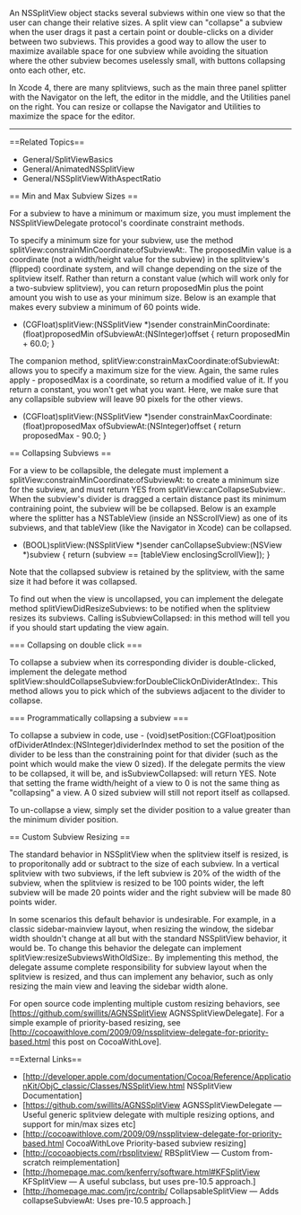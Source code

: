 
An NSSplitView object stacks several subviews within one view so that the user can change their relative sizes. A split view can "collapse" a subview when the user drags it past a certain point or double-clicks on a divider between two subviews. This provides a good way to allow the user to maximize available space for one subview while avoiding the situation where the other subview becomes uselessly small, with buttons collapsing onto each other, etc.

In Xcode 4, there are many splitviews, such as the main three panel splitter with the Navigator on the left, the editor in the middle, and the Utilities panel on the right. You can resize or collapse the Navigator and Utilities to maximize the space for the editor.

----


==Related Topics==

* General/SplitViewBasics
* General/AnimatedNSSplitView
* General/NSSplitViewWithAspectRatio



== Min and Max Subview Sizes ==

For a subview to have a minimum or maximum size, you must implement the NSSplitViewDelegate protocol's coordinate constraint methods.

To specify a minimum size for your subview, use the method     splitView:constrainMinCoordinate:ofSubviewAt:. The     proposedMin value is a coordinate (not a width/height value for the subview) in the splitview's (flipped) coordinate system, and will change depending on the size of the splitview itself. Rather than return a constant value (which will work only for a two-subview splitview), you can return proposedMin plus the point amount you wish to use as your minimum size. Below is an example that makes every subview a minimum of 60 points wide. 

 - (CGFloat)splitView:(NSSplitView *)sender constrainMinCoordinate:(float)proposedMin ofSubviewAt:(NSInteger)offset
 {
     return proposedMin + 60.0;
 }


The companion method,     splitView:constrainMaxCoordinate:ofSubviewAt: allows you to specify a maximum size for the view. Again, the same rules apply - proposedMax is a coordinate, so return a modified value of it. If you return a constant, you won't get what you want. Here, we make sure that any collapsible subview will leave 90 pixels for the other views. 

 - (CGFloat)splitView:(NSSplitView *)sender constrainMaxCoordinate:(float)proposedMax ofSubviewAt:(NSInteger)offset
 {
     return proposedMax - 90.0;
 }



== Collapsing Subviews ==

For a view to be collapsible, the delegate must implement a     splitView:constrainMinCoordinate:ofSubviewAt: to create a minimum size for the subview, and must return YES from     splitView:canCollapseSubview:. When the subview's divider is dragged a certain distance past its minimum contraining point, the subview will be be collapsed. Below is an example where the splitter has a NSTableView (inside an NSScrollView) as one of its subviews, and that tableView (like the Navigator in Xcode) can be collapsed. 

 - (BOOL)splitView:(NSSplitView *)sender canCollapseSubview:(NSView *)subview
 {
     return (subview == [tableView enclosingScrollView]);
 }


Note that the collapsed subview is retained by the splitview, with the same size it had before it was collapsed.

To find out when the view is uncollapsed, you can implement the delegate method     splitViewDidResizeSubviews: to be notified when the splitview resizes its subviews. Calling     isSubviewCollapsed: in this method will tell you if you should start updating the view again.


=== Collapsing on double click ===

To collapse a subview when its corresponding divider is double-clicked, implement the delegate method     splitView:shouldCollapseSubview:forDoubleClickOnDividerAtIndex:. This method allows you to pick which of the subviews adjacent to the divider to collapse.


=== Programmatically collapsing a subview ===

To collapse a subview in code, use     - (void)setPosition:(CGFloat)position ofDividerAtIndex:(NSInteger)dividerIndex method to set the position of the divider to be less than the constraining point for that divider (such as the point which would make the view 0 sized). If the delegate permits the view to be collapsed, it will be, and     isSubviewCollapsed: will return     YES. Note that setting the frame width/height of a view to 0 is not the same thing as "collapsing" a view. A 0 sized subview will still not report itself as collapsed.

To un-collapse a view, simply set the divider position to a value greater than the minimum divider position.



== Custom Subview Resizing ==

The standard behavior in NSSplitView when the splitview itself is resized, is to proporitonally add or subtract to the size of each subview. In a vertical splitview with two subviews, if the left subview is 20% of the width of the subview, when the splitview is resized to be 100 points wider, the left subview will be made 20 points wider and the right subview will be made 80 points wider. 

In some scenarios this default behavior is undesirable. For example, in a classic sidebar-mainview layout, when resizing the window, the sidebar width shouldn't change at all but with the standard NSSplitView behavior, it would be. To change this behavior the delegate can implement     splitView:resizeSubviewsWithOldSize:. By implementing this method, the delegate assume complete responsibility for subview layout when the splitview is resized, and thus can implement any behavior, such as only resizing the main view and leaving the sidebar width alone.

For open source code implenting multiple custom resizing behaviors, see [https://github.com/swillits/AGNSSplitView AGNSSplitViewDelegate]. For a simple example of priority-based resizing, see  [http://cocoawithlove.com/2009/09/nssplitview-delegate-for-priority-based.html this post on CocoaWithLove].



==External Links==

* [http://developer.apple.com/documentation/Cocoa/Reference/ApplicationKit/ObjC_classic/Classes/NSSplitView.html NSSplitView Documentation]
* [https://github.com/swillits/AGNSSplitView AGNSSplitViewDelegate — Useful generic splitview delegate with multiple resizing options, and support for min/max sizes etc]
* [http://cocoawithlove.com/2009/09/nssplitview-delegate-for-priority-based.html CocoaWithLove Priority-based subview resizing]
* [http://cocoaobjects.com/rbsplitview/ RBSplitView — Custom from-scratch reimplementation]
* [http://homepage.mac.com/kenferry/software.html#KFSplitView KFSplitView — A useful subclass, but uses pre-10.5 approach.]
* [http://homepage.mac.com/jrc/contrib/ CollapsableSplitView — Adds collapseSubviewAt: Uses pre-10.5 approach.]